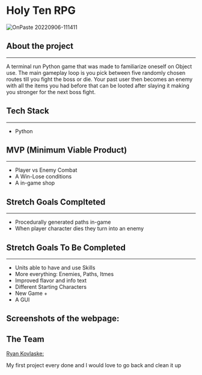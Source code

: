 # Holy Ten RPG

![OnPaste 20220906-111411](https://i.imgur.com/XQf6bRu.png)


## About the project
***
A terminal run Python game that was made to familiarize oneself on Object use. The main gameplay loop is you pick between five randomly chosen routes till you fight the boss or die. Your past user then becomes an enemy with all the items you had before that can be looted after slaying it making you stronger for the next boss fight.

## Tech Stack
***
* Python

## MVP (Minimum Viable Product)
***
* Player vs Enemy Combat
* A Win-Lose conditions
* A in-game shop

## Stretch Goals Complteted
***
* Procedurally generated paths in-game
* When player character dies they turn into an enemy

## Stretch Goals To Be Completed
***
* Units able to have and use Skills
* More everything: Enemies, Paths, Itmes
* Improved flavor and info text
* Different Starting Characters
* New Game +
* A GUI

## Screenshots of the webpage:

## The Team

[Ryan Kovlaske:](https://github.com/Rkovl)

My first project every done and I would love to go back and clean it up 

